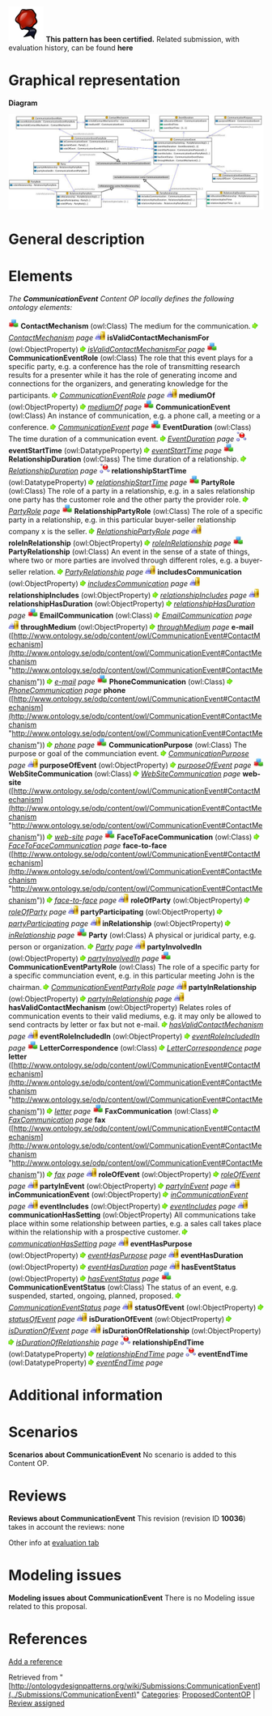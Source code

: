 [![](../images/thumb/b/b5/Certified.png/70px-Certified.png)](../Image/Certified.png "Certified.png") __This pattern has been certified.__
Related submission, with evaluation history, can be found __here__





#  Graphical representation


__Diagram__




[![Image:CommunicationEvent.jpg](../images/a/aa/CommunicationEvent.jpg)](../Image/CommunicationEvent.jpg "Image:CommunicationEvent.jpg")




#  General description


  




#  Elements


_The __CommunicationEvent__ Content OP locally defines the following ontology elements:_



[![Class](../images/thumb/2/27/Class.gif/20px-Class.gif)](../Image/Class.gif "Class") __ContactMechanism__ (owl:Class) The medium for the communication. 
 [![](../images/thumb/8/87/ArrowRight.gif/11px-ArrowRight.gif)](../Image/ArrowRight.gif "ArrowRight.gif") _[ContactMechanism](../Submissions/CommunicationEvent/ContactMechanism "Submissions:CommunicationEvent/ContactMechanism") page_
[![ObjectProperty](../images/thumb/c/c3/ObjectProperty.gif/20px-ObjectProperty.gif)](../Image/ObjectProperty.gif "ObjectProperty") __isValidContactMechanismFor__ (owl:ObjectProperty) 
 [![](../images/thumb/8/87/ArrowRight.gif/11px-ArrowRight.gif)](../Image/ArrowRight.gif "ArrowRight.gif") _[isValidContactMechanismFor](../Submissions/CommunicationEvent/isValidContactMechanismFor "Submissions:CommunicationEvent/isValidContactMechanismFor") page_
[![Class](../images/thumb/2/27/Class.gif/20px-Class.gif)](../Image/Class.gif "Class") __CommunicationEventRole__ (owl:Class) The role that this event plays for a specific party, e.g. a conference has the role of transmitting research results for a presenter while it has the role of generating income and connections for the organizers, and generating knowledge for the participants. 
 [![](../images/thumb/8/87/ArrowRight.gif/11px-ArrowRight.gif)](../Image/ArrowRight.gif "ArrowRight.gif") _[CommunicationEventRole](../Submissions/CommunicationEvent/CommunicationEventRole "Submissions:CommunicationEvent/CommunicationEventRole") page_
[![ObjectProperty](../images/thumb/c/c3/ObjectProperty.gif/20px-ObjectProperty.gif)](../Image/ObjectProperty.gif "ObjectProperty") __mediumOf__ (owl:ObjectProperty) 
 [![](../images/thumb/8/87/ArrowRight.gif/11px-ArrowRight.gif)](../Image/ArrowRight.gif "ArrowRight.gif") _[mediumOf](../Submissions/CommunicationEvent/mediumOf "Submissions:CommunicationEvent/mediumOf") page_
[![Class](../images/thumb/2/27/Class.gif/20px-Class.gif)](../Image/Class.gif "Class") __CommunicationEvent__ (owl:Class) An instance of communication, e.g. a phone call, a meeting or a conference. 
 [![](../images/thumb/8/87/ArrowRight.gif/11px-ArrowRight.gif)](../Image/ArrowRight.gif "ArrowRight.gif") _[CommunicationEvent](../Submissions/CommunicationEvent/CommunicationEvent "Submissions:CommunicationEvent/CommunicationEvent") page_
[![Class](../images/thumb/2/27/Class.gif/20px-Class.gif)](../Image/Class.gif "Class") __EventDuration__ (owl:Class) The time duration of a communication event. 
 [![](../images/thumb/8/87/ArrowRight.gif/11px-ArrowRight.gif)](../Image/ArrowRight.gif "ArrowRight.gif") _[EventDuration](../Submissions/CommunicationEvent/EventDuration "Submissions:CommunicationEvent/EventDuration") page_
[![DatatypeProperty](../images/thumb/a/a5/DatatypeProperty.gif/20px-DatatypeProperty.gif)](../Image/DatatypeProperty.gif "DatatypeProperty") __eventStartTime__ (owl:DatatypeProperty) 
 [![](../images/thumb/8/87/ArrowRight.gif/11px-ArrowRight.gif)](../Image/ArrowRight.gif "ArrowRight.gif") _[eventStartTime](../Submissions/CommunicationEvent/eventStartTime "Submissions:CommunicationEvent/eventStartTime") page_
[![Class](../images/thumb/2/27/Class.gif/20px-Class.gif)](../Image/Class.gif "Class") __RelationshipDuration__ (owl:Class) The time duration of a relationship. 
 [![](../images/thumb/8/87/ArrowRight.gif/11px-ArrowRight.gif)](../Image/ArrowRight.gif "ArrowRight.gif") _[RelationshipDuration](../Submissions/CommunicationEvent/RelationshipDuration "Submissions:CommunicationEvent/RelationshipDuration") page_
[![DatatypeProperty](../images/thumb/a/a5/DatatypeProperty.gif/20px-DatatypeProperty.gif)](../Image/DatatypeProperty.gif "DatatypeProperty") __relationshipStartTime__ (owl:DatatypeProperty) 
 [![](../images/thumb/8/87/ArrowRight.gif/11px-ArrowRight.gif)](../Image/ArrowRight.gif "ArrowRight.gif") _[relationshipStartTime](../Submissions/CommunicationEvent/relationshipStartTime "Submissions:CommunicationEvent/relationshipStartTime") page_
[![Class](../images/thumb/2/27/Class.gif/20px-Class.gif)](../Image/Class.gif "Class") __PartyRole__ (owl:Class) The role of a party in a relationship, e.g. in a sales relationship one party has the customer role and the other party the provider role. 
 [![](../images/thumb/8/87/ArrowRight.gif/11px-ArrowRight.gif)](../Image/ArrowRight.gif "ArrowRight.gif") _[PartyRole](../Submissions/CommunicationEvent/PartyRole "Submissions:CommunicationEvent/PartyRole") page_
[![Class](../images/thumb/2/27/Class.gif/20px-Class.gif)](../Image/Class.gif "Class") __RelationshipPartyRole__ (owl:Class) The role of a specific party in a relationship, e.g. in this particular buyer-seller relationship company x is the seller. 
 [![](../images/thumb/8/87/ArrowRight.gif/11px-ArrowRight.gif)](../Image/ArrowRight.gif "ArrowRight.gif") _[RelationshipPartyRole](../Submissions/CommunicationEvent/RelationshipPartyRole "Submissions:CommunicationEvent/RelationshipPartyRole") page_
[![ObjectProperty](../images/thumb/c/c3/ObjectProperty.gif/20px-ObjectProperty.gif)](../Image/ObjectProperty.gif "ObjectProperty") __roleInRelationship__ (owl:ObjectProperty) 
 [![](../images/thumb/8/87/ArrowRight.gif/11px-ArrowRight.gif)](../Image/ArrowRight.gif "ArrowRight.gif") _[roleInRelationship](../Submissions/CommunicationEvent/roleInRelationship "Submissions:CommunicationEvent/roleInRelationship") page_
[![Class](../images/thumb/2/27/Class.gif/20px-Class.gif)](../Image/Class.gif "Class") __PartyRelationship__ (owl:Class) An event in the sense of a state of things, where two or more parties are involved through different roles, e.g. a buyer-seller relation. 
 [![](../images/thumb/8/87/ArrowRight.gif/11px-ArrowRight.gif)](../Image/ArrowRight.gif "ArrowRight.gif") _[PartyRelationship](../Submissions/CommunicationEvent/PartyRelationship "Submissions:CommunicationEvent/PartyRelationship") page_
[![ObjectProperty](../images/thumb/c/c3/ObjectProperty.gif/20px-ObjectProperty.gif)](../Image/ObjectProperty.gif "ObjectProperty") __includesCommunication__ (owl:ObjectProperty) 
 [![](../images/thumb/8/87/ArrowRight.gif/11px-ArrowRight.gif)](../Image/ArrowRight.gif "ArrowRight.gif") _[includesCommunication](../Submissions/CommunicationEvent/includesCommunication "Submissions:CommunicationEvent/includesCommunication") page_
[![ObjectProperty](../images/thumb/c/c3/ObjectProperty.gif/20px-ObjectProperty.gif)](../Image/ObjectProperty.gif "ObjectProperty") __relationshipIncludes__ (owl:ObjectProperty) 
 [![](../images/thumb/8/87/ArrowRight.gif/11px-ArrowRight.gif)](../Image/ArrowRight.gif "ArrowRight.gif") _[relationshipIncludes](../Submissions/CommunicationEvent/relationshipIncludes "Submissions:CommunicationEvent/relationshipIncludes") page_
[![ObjectProperty](../images/thumb/c/c3/ObjectProperty.gif/20px-ObjectProperty.gif)](../Image/ObjectProperty.gif "ObjectProperty") __relationshipHasDuration__ (owl:ObjectProperty) 
 [![](../images/thumb/8/87/ArrowRight.gif/11px-ArrowRight.gif)](../Image/ArrowRight.gif "ArrowRight.gif") _[relationshipHasDuration](../Submissions/CommunicationEvent/relationshipHasDuration "Submissions:CommunicationEvent/relationshipHasDuration") page_
[![Class](../images/thumb/2/27/Class.gif/20px-Class.gif)](../Image/Class.gif "Class") __EmailCommunication__ (owl:Class) 
 [![](../images/thumb/8/87/ArrowRight.gif/11px-ArrowRight.gif)](../Image/ArrowRight.gif "ArrowRight.gif") _[EmailCommunication](../Submissions/CommunicationEvent/EmailCommunication "Submissions:CommunicationEvent/EmailCommunication") page_
[![ObjectProperty](../images/thumb/c/c3/ObjectProperty.gif/20px-ObjectProperty.gif)](../Image/ObjectProperty.gif "ObjectProperty") __throughMedium__ (owl:ObjectProperty) 
 [![](../images/thumb/8/87/ArrowRight.gif/11px-ArrowRight.gif)](../Image/ArrowRight.gif "ArrowRight.gif") _[throughMedium](../Submissions/CommunicationEvent/throughMedium "Submissions:CommunicationEvent/throughMedium") page_
__e-mail__ ([http://www.ontology.se/odp/content/owl/CommunicationEvent#ContactMechanism](http://www.ontology.se/odp/content/owl/CommunicationEvent#ContactMechanism "http://www.ontology.se/odp/content/owl/CommunicationEvent#ContactMechanism")) 
 [![](../images/thumb/8/87/ArrowRight.gif/11px-ArrowRight.gif)](../Image/ArrowRight.gif "ArrowRight.gif") _[e-mail](../Submissions/CommunicationEvent/e-mail "Submissions:CommunicationEvent/e-mail") page_
[![Class](../images/thumb/2/27/Class.gif/20px-Class.gif)](../Image/Class.gif "Class") __PhoneCommunication__ (owl:Class) 
 [![](../images/thumb/8/87/ArrowRight.gif/11px-ArrowRight.gif)](../Image/ArrowRight.gif "ArrowRight.gif") _[PhoneCommunication](../Submissions/CommunicationEvent/PhoneCommunication "Submissions:CommunicationEvent/PhoneCommunication") page_
__phone__ ([http://www.ontology.se/odp/content/owl/CommunicationEvent#ContactMechanism](http://www.ontology.se/odp/content/owl/CommunicationEvent#ContactMechanism "http://www.ontology.se/odp/content/owl/CommunicationEvent#ContactMechanism")) 
 [![](../images/thumb/8/87/ArrowRight.gif/11px-ArrowRight.gif)](../Image/ArrowRight.gif "ArrowRight.gif") _[phone](../Submissions/CommunicationEvent/phone "Submissions:CommunicationEvent/phone") page_
[![Class](../images/thumb/2/27/Class.gif/20px-Class.gif)](../Image/Class.gif "Class") __CommunicationPurpose__ (owl:Class) The purpose or goal of the communciation event. 
 [![](../images/thumb/8/87/ArrowRight.gif/11px-ArrowRight.gif)](../Image/ArrowRight.gif "ArrowRight.gif") _[CommunicationPurpose](../Submissions/CommunicationEvent/CommunicationPurpose "Submissions:CommunicationEvent/CommunicationPurpose") page_
[![ObjectProperty](../images/thumb/c/c3/ObjectProperty.gif/20px-ObjectProperty.gif)](../Image/ObjectProperty.gif "ObjectProperty") __purposeOfEvent__ (owl:ObjectProperty) 
 [![](../images/thumb/8/87/ArrowRight.gif/11px-ArrowRight.gif)](../Image/ArrowRight.gif "ArrowRight.gif") _[purposeOfEvent](../Submissions/CommunicationEvent/purposeOfEvent "Submissions:CommunicationEvent/purposeOfEvent") page_
[![Class](../images/thumb/2/27/Class.gif/20px-Class.gif)](../Image/Class.gif "Class") __WebSiteCommunication__ (owl:Class) 
 [![](../images/thumb/8/87/ArrowRight.gif/11px-ArrowRight.gif)](../Image/ArrowRight.gif "ArrowRight.gif") _[WebSiteCommunication](../Submissions/CommunicationEvent/WebSiteCommunication "Submissions:CommunicationEvent/WebSiteCommunication") page_
__web-site__ ([http://www.ontology.se/odp/content/owl/CommunicationEvent#ContactMechanism](http://www.ontology.se/odp/content/owl/CommunicationEvent#ContactMechanism "http://www.ontology.se/odp/content/owl/CommunicationEvent#ContactMechanism")) 
 [![](../images/thumb/8/87/ArrowRight.gif/11px-ArrowRight.gif)](../Image/ArrowRight.gif "ArrowRight.gif") _[web-site](../Submissions/CommunicationEvent/web-site "Submissions:CommunicationEvent/web-site") page_
[![Class](../images/thumb/2/27/Class.gif/20px-Class.gif)](../Image/Class.gif "Class") __FaceToFaceCommunication__ (owl:Class) 
 [![](../images/thumb/8/87/ArrowRight.gif/11px-ArrowRight.gif)](../Image/ArrowRight.gif "ArrowRight.gif") _[FaceToFaceCommunication](../Submissions/CommunicationEvent/FaceToFaceCommunication "Submissions:CommunicationEvent/FaceToFaceCommunication") page_
__face-to-face__ ([http://www.ontology.se/odp/content/owl/CommunicationEvent#ContactMechanism](http://www.ontology.se/odp/content/owl/CommunicationEvent#ContactMechanism "http://www.ontology.se/odp/content/owl/CommunicationEvent#ContactMechanism")) 
 [![](../images/thumb/8/87/ArrowRight.gif/11px-ArrowRight.gif)](../Image/ArrowRight.gif "ArrowRight.gif") _[face-to-face](../Submissions/CommunicationEvent/face-to-face "Submissions:CommunicationEvent/face-to-face") page_
[![ObjectProperty](../images/thumb/c/c3/ObjectProperty.gif/20px-ObjectProperty.gif)](../Image/ObjectProperty.gif "ObjectProperty") __roleOfParty__ (owl:ObjectProperty) 
 [![](../images/thumb/8/87/ArrowRight.gif/11px-ArrowRight.gif)](../Image/ArrowRight.gif "ArrowRight.gif") _[roleOfParty](../Submissions/CommunicationEvent/roleOfParty "Submissions:CommunicationEvent/roleOfParty") page_
[![ObjectProperty](../images/thumb/c/c3/ObjectProperty.gif/20px-ObjectProperty.gif)](../Image/ObjectProperty.gif "ObjectProperty") __partyParticipating__ (owl:ObjectProperty) 
 [![](../images/thumb/8/87/ArrowRight.gif/11px-ArrowRight.gif)](../Image/ArrowRight.gif "ArrowRight.gif") _[partyParticipating](../Submissions/CommunicationEvent/partyParticipating "Submissions:CommunicationEvent/partyParticipating") page_
[![ObjectProperty](../images/thumb/c/c3/ObjectProperty.gif/20px-ObjectProperty.gif)](../Image/ObjectProperty.gif "ObjectProperty") __inRelationship__ (owl:ObjectProperty) 
 [![](../images/thumb/8/87/ArrowRight.gif/11px-ArrowRight.gif)](../Image/ArrowRight.gif "ArrowRight.gif") _[inRelationship](../Submissions/CommunicationEvent/inRelationship "Submissions:CommunicationEvent/inRelationship") page_
[![Class](../images/thumb/2/27/Class.gif/20px-Class.gif)](../Image/Class.gif "Class") __Party__ (owl:Class) A physical or juridical party, e.g. person or organization. 
 [![](../images/thumb/8/87/ArrowRight.gif/11px-ArrowRight.gif)](../Image/ArrowRight.gif "ArrowRight.gif") _[Party](../Submissions/CommunicationEvent/Party "Submissions:CommunicationEvent/Party") page_
[![ObjectProperty](../images/thumb/c/c3/ObjectProperty.gif/20px-ObjectProperty.gif)](../Image/ObjectProperty.gif "ObjectProperty") __partyInvolvedIn__ (owl:ObjectProperty) 
 [![](../images/thumb/8/87/ArrowRight.gif/11px-ArrowRight.gif)](../Image/ArrowRight.gif "ArrowRight.gif") _[partyInvolvedIn](../Submissions/CommunicationEvent/partyInvolvedIn "Submissions:CommunicationEvent/partyInvolvedIn") page_
[![Class](../images/thumb/2/27/Class.gif/20px-Class.gif)](../Image/Class.gif "Class") __CommunicationEventPartyRole__ (owl:Class) The role of a specific party for a specific communciation event, e.g. in this particular meeting John is the chairman. 
 [![](../images/thumb/8/87/ArrowRight.gif/11px-ArrowRight.gif)](../Image/ArrowRight.gif "ArrowRight.gif") _[CommunicationEventPartyRole](../Submissions/CommunicationEvent/CommunicationEventPartyRole "Submissions:CommunicationEvent/CommunicationEventPartyRole") page_
[![ObjectProperty](../images/thumb/c/c3/ObjectProperty.gif/20px-ObjectProperty.gif)](../Image/ObjectProperty.gif "ObjectProperty") __partyInRelationship__ (owl:ObjectProperty) 
 [![](../images/thumb/8/87/ArrowRight.gif/11px-ArrowRight.gif)](../Image/ArrowRight.gif "ArrowRight.gif") _[partyInRelationship](../Submissions/CommunicationEvent/partyInRelationship "Submissions:CommunicationEvent/partyInRelationship") page_
[![ObjectProperty](../images/thumb/c/c3/ObjectProperty.gif/20px-ObjectProperty.gif)](../Image/ObjectProperty.gif "ObjectProperty") __hasValidContactMechanism__ (owl:ObjectProperty) Relates roles of communication events to their valid mediums, e.g. it may only be allowed to send contracts by letter or fax but not e-mail. 
 [![](../images/thumb/8/87/ArrowRight.gif/11px-ArrowRight.gif)](../Image/ArrowRight.gif "ArrowRight.gif") _[hasValidContactMechanism](../Submissions/CommunicationEvent/hasValidContactMechanism "Submissions:CommunicationEvent/hasValidContactMechanism") page_
[![ObjectProperty](../images/thumb/c/c3/ObjectProperty.gif/20px-ObjectProperty.gif)](../Image/ObjectProperty.gif "ObjectProperty") __eventRoleIncludedIn__ (owl:ObjectProperty) 
 [![](../images/thumb/8/87/ArrowRight.gif/11px-ArrowRight.gif)](../Image/ArrowRight.gif "ArrowRight.gif") _[eventRoleIncludedIn](../Submissions/CommunicationEvent/eventRoleIncludedIn "Submissions:CommunicationEvent/eventRoleIncludedIn") page_
[![Class](../images/thumb/2/27/Class.gif/20px-Class.gif)](../Image/Class.gif "Class") __LetterCorrespondence__ (owl:Class) 
 [![](../images/thumb/8/87/ArrowRight.gif/11px-ArrowRight.gif)](../Image/ArrowRight.gif "ArrowRight.gif") _[LetterCorrespondence](../Submissions/CommunicationEvent/LetterCorrespondence "Submissions:CommunicationEvent/LetterCorrespondence") page_
__letter__ ([http://www.ontology.se/odp/content/owl/CommunicationEvent#ContactMechanism](http://www.ontology.se/odp/content/owl/CommunicationEvent#ContactMechanism "http://www.ontology.se/odp/content/owl/CommunicationEvent#ContactMechanism")) 
 [![](../images/thumb/8/87/ArrowRight.gif/11px-ArrowRight.gif)](../Image/ArrowRight.gif "ArrowRight.gif") _[letter](../Submissions/CommunicationEvent/letter "Submissions:CommunicationEvent/letter") page_
[![Class](../images/thumb/2/27/Class.gif/20px-Class.gif)](../Image/Class.gif "Class") __FaxCommunication__ (owl:Class) 
 [![](../images/thumb/8/87/ArrowRight.gif/11px-ArrowRight.gif)](../Image/ArrowRight.gif "ArrowRight.gif") _[FaxCommunication](../Submissions/CommunicationEvent/FaxCommunication "Submissions:CommunicationEvent/FaxCommunication") page_
__fax__ ([http://www.ontology.se/odp/content/owl/CommunicationEvent#ContactMechanism](http://www.ontology.se/odp/content/owl/CommunicationEvent#ContactMechanism "http://www.ontology.se/odp/content/owl/CommunicationEvent#ContactMechanism")) 
 [![](../images/thumb/8/87/ArrowRight.gif/11px-ArrowRight.gif)](../Image/ArrowRight.gif "ArrowRight.gif") _[fax](../Submissions/CommunicationEvent/fax "Submissions:CommunicationEvent/fax") page_
[![ObjectProperty](../images/thumb/c/c3/ObjectProperty.gif/20px-ObjectProperty.gif)](../Image/ObjectProperty.gif "ObjectProperty") __roleOfEvent__ (owl:ObjectProperty) 
 [![](../images/thumb/8/87/ArrowRight.gif/11px-ArrowRight.gif)](../Image/ArrowRight.gif "ArrowRight.gif") _[roleOfEvent](../Submissions/CommunicationEvent/roleOfEvent "Submissions:CommunicationEvent/roleOfEvent") page_
[![ObjectProperty](../images/thumb/c/c3/ObjectProperty.gif/20px-ObjectProperty.gif)](../Image/ObjectProperty.gif "ObjectProperty") __partyInEvent__ (owl:ObjectProperty) 
 [![](../images/thumb/8/87/ArrowRight.gif/11px-ArrowRight.gif)](../Image/ArrowRight.gif "ArrowRight.gif") _[partyInEvent](../Submissions/CommunicationEvent/partyInEvent "Submissions:CommunicationEvent/partyInEvent") page_
[![ObjectProperty](../images/thumb/c/c3/ObjectProperty.gif/20px-ObjectProperty.gif)](../Image/ObjectProperty.gif "ObjectProperty") __inCommunicationEvent__ (owl:ObjectProperty) 
 [![](../images/thumb/8/87/ArrowRight.gif/11px-ArrowRight.gif)](../Image/ArrowRight.gif "ArrowRight.gif") _[inCommunicationEvent](../Submissions/CommunicationEvent/inCommunicationEvent "Submissions:CommunicationEvent/inCommunicationEvent") page_
[![ObjectProperty](../images/thumb/c/c3/ObjectProperty.gif/20px-ObjectProperty.gif)](../Image/ObjectProperty.gif "ObjectProperty") __eventIncludes__ (owl:ObjectProperty) 
 [![](../images/thumb/8/87/ArrowRight.gif/11px-ArrowRight.gif)](../Image/ArrowRight.gif "ArrowRight.gif") _[eventIncludes](../Submissions/CommunicationEvent/eventIncludes "Submissions:CommunicationEvent/eventIncludes") page_
[![ObjectProperty](../images/thumb/c/c3/ObjectProperty.gif/20px-ObjectProperty.gif)](../Image/ObjectProperty.gif "ObjectProperty") __communicationHasSetting__ (owl:ObjectProperty) All communications take place within some relationship between parties, e.g. a sales call takes place within the relationship with a prospective customer. 
 [![](../images/thumb/8/87/ArrowRight.gif/11px-ArrowRight.gif)](../Image/ArrowRight.gif "ArrowRight.gif") _[communicationHasSetting](../Submissions/CommunicationEvent/communicationHasSetting "Submissions:CommunicationEvent/communicationHasSetting") page_
[![ObjectProperty](../images/thumb/c/c3/ObjectProperty.gif/20px-ObjectProperty.gif)](../Image/ObjectProperty.gif "ObjectProperty") __eventHasPurpose__ (owl:ObjectProperty) 
 [![](../images/thumb/8/87/ArrowRight.gif/11px-ArrowRight.gif)](../Image/ArrowRight.gif "ArrowRight.gif") _[eventHasPurpose](../Submissions/CommunicationEvent/eventHasPurpose "Submissions:CommunicationEvent/eventHasPurpose") page_
[![ObjectProperty](../images/thumb/c/c3/ObjectProperty.gif/20px-ObjectProperty.gif)](../Image/ObjectProperty.gif "ObjectProperty") __eventHasDuration__ (owl:ObjectProperty) 
 [![](../images/thumb/8/87/ArrowRight.gif/11px-ArrowRight.gif)](../Image/ArrowRight.gif "ArrowRight.gif") _[eventHasDuration](../Submissions/CommunicationEvent/eventHasDuration "Submissions:CommunicationEvent/eventHasDuration") page_
[![ObjectProperty](../images/thumb/c/c3/ObjectProperty.gif/20px-ObjectProperty.gif)](../Image/ObjectProperty.gif "ObjectProperty") __hasEventStatus__ (owl:ObjectProperty) 
 [![](../images/thumb/8/87/ArrowRight.gif/11px-ArrowRight.gif)](../Image/ArrowRight.gif "ArrowRight.gif") _[hasEventStatus](../Submissions/CommunicationEvent/hasEventStatus "Submissions:CommunicationEvent/hasEventStatus") page_
[![Class](../images/thumb/2/27/Class.gif/20px-Class.gif)](../Image/Class.gif "Class") __CommunicationEventStatus__ (owl:Class) The status of an event, e.g. suspended, started, ongoing, planned, proposed. 
 [![](../images/thumb/8/87/ArrowRight.gif/11px-ArrowRight.gif)](../Image/ArrowRight.gif "ArrowRight.gif") _[CommunicationEventStatus](../Submissions/CommunicationEvent/CommunicationEventStatus "Submissions:CommunicationEvent/CommunicationEventStatus") page_
[![ObjectProperty](../images/thumb/c/c3/ObjectProperty.gif/20px-ObjectProperty.gif)](../Image/ObjectProperty.gif "ObjectProperty") __statusOfEvent__ (owl:ObjectProperty) 
 [![](../images/thumb/8/87/ArrowRight.gif/11px-ArrowRight.gif)](../Image/ArrowRight.gif "ArrowRight.gif") _[statusOfEvent](../Submissions/CommunicationEvent/statusOfEvent "Submissions:CommunicationEvent/statusOfEvent") page_
[![ObjectProperty](../images/thumb/c/c3/ObjectProperty.gif/20px-ObjectProperty.gif)](../Image/ObjectProperty.gif "ObjectProperty") __isDurationOfEvent__ (owl:ObjectProperty) 
 [![](../images/thumb/8/87/ArrowRight.gif/11px-ArrowRight.gif)](../Image/ArrowRight.gif "ArrowRight.gif") _[isDurationOfEvent](../Submissions/CommunicationEvent/isDurationOfEvent "Submissions:CommunicationEvent/isDurationOfEvent") page_
[![ObjectProperty](../images/thumb/c/c3/ObjectProperty.gif/20px-ObjectProperty.gif)](../Image/ObjectProperty.gif "ObjectProperty") __isDurationOfRelationship__ (owl:ObjectProperty) 
 [![](../images/thumb/8/87/ArrowRight.gif/11px-ArrowRight.gif)](../Image/ArrowRight.gif "ArrowRight.gif") _[isDurationOfRelationship](../Submissions/CommunicationEvent/isDurationOfRelationship "Submissions:CommunicationEvent/isDurationOfRelationship") page_
[![DatatypeProperty](../images/thumb/a/a5/DatatypeProperty.gif/20px-DatatypeProperty.gif)](../Image/DatatypeProperty.gif "DatatypeProperty") __relationshipEndTime__ (owl:DatatypeProperty) 
 [![](../images/thumb/8/87/ArrowRight.gif/11px-ArrowRight.gif)](../Image/ArrowRight.gif "ArrowRight.gif") _[relationshipEndTime](../Submissions/CommunicationEvent/relationshipEndTime "Submissions:CommunicationEvent/relationshipEndTime") page_
[![DatatypeProperty](../images/thumb/a/a5/DatatypeProperty.gif/20px-DatatypeProperty.gif)](../Image/DatatypeProperty.gif "DatatypeProperty") __eventEndTime__ (owl:DatatypeProperty) 
 [![](../images/thumb/8/87/ArrowRight.gif/11px-ArrowRight.gif)](../Image/ArrowRight.gif "ArrowRight.gif") _[eventEndTime](../Submissions/CommunicationEvent/eventEndTime "Submissions:CommunicationEvent/eventEndTime") page_
#  Additional information


#  Scenarios



__Scenarios about CommunicationEvent__
No scenario is added to this Content OP.




#  Reviews



__Reviews about CommunicationEvent__
This revision (revision ID __10036__) takes in account the reviews: none


Other info at [evaluation tab](http://ontologydesignpatterns.org/wiki/index.php?title=Submissions:CommunicationEvent&action=evaluation "http://ontologydesignpatterns.org/wiki/index.php?title=Submissions:CommunicationEvent&action=evaluation")




  




#  Modeling issues



__Modeling issues about CommunicationEvent__
There is no Modeling issue related to this proposal.




  




#  References


[Add a reference](index.php@title=Odp%253AAdd_reference&subject=../Submissions/CommunicationEvent "http://ontologydesignpatterns.org/wiki/index.php?title=Odp:Add_reference&subject=Submissions%3ACommunicationEvent")





Retrieved from "[http://ontologydesignpatterns.org/wiki/Submissions:CommunicationEvent](../Submissions/CommunicationEvent)"
 [Categories](http://ontologydesignpatterns.org/wiki/Special:Categories "Special:Categories"): [ProposedContentOP](../Category/ProposedContentOP "Category:ProposedContentOP") | [Review assigned](../Category/Review_assigned "Category:Review assigned")